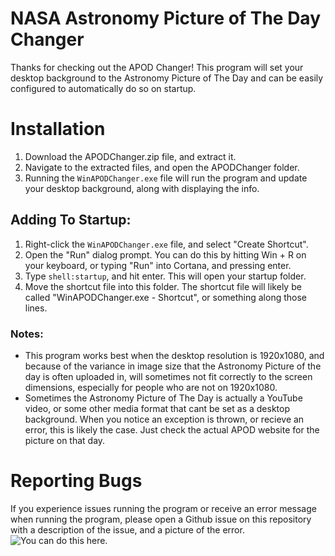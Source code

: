# NASA Astronomy Picture of The Day Changer
Thanks for checking out the APOD Changer! This program will set your desktop background to the Astronomy Picture of The Day and can be easily configured to automatically do so on startup.

# Installation
1. Download the APODChanger.zip file, and extract it.
2. Navigate to the extracted files, and open the APODChanger folder.
3. Running the `WinAPODChanger.exe` file will run the program and update your desktop background, along with displaying the info.

## Adding To Startup:
1. Right-click the `WinAPODChanger.exe` file, and select "Create Shortcut".
2. Open the "Run" dialog prompt. You can do this by hitting Win + R on your keyboard, or typing "Run" into Cortana, and pressing enter.
3. Type `shell:startup`, and hit enter. This will open your startup folder.
4. Move the shortcut file into this folder. The shortcut file will likely be called "WinAPODChanger.exe - Shortcut", or something along those lines.

### Notes:
- This program works best when the desktop resolution is 1920x1080, and because of the variance in image size that the Astronomy Picture of the day is often uploaded in, will sometimes not fit correctly to the screen dimensions, especially for people who are not on 1920x1080.
- Sometimes the Astronomy Picture of The Day is actually a YouTube video, or some other media format that cant be set as a desktop background. When you notice an exception is thrown, or recieve an error, this is likely the case. Just check the actual APOD website for the picture on that day.
# Reporting Bugs
If you experience issues running the program or receive an error message when running the program, please open a Github issue on this repository with a description of the issue, and a picture of the error. ![You can do this here.](https://github.com/wmcnamara/apodchanger/issues)